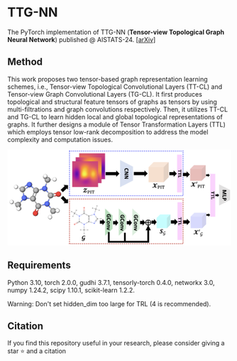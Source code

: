 # TTG-NN
The PyTorch implementation of TTG-NN (**Tensor-view Topological Graph Neural Network**) published @ AISTATS-24.
[\[arXiv\]]() 

## Method
This work proposes two tensor-based graph representation learning schemes, i.e., Tensor-view Topological Convolutional Layers (TT-CL) and Tensor-view Graph Convolutional Layers (TG-CL). It first produces topological and structural feature tensors of graphs as tensors by using multi-filtrations and graph convolutions respectively. Then, it utilizes TT-CL and TG-CL to learn hidden local and global topological representations of graphs. It further designs a module of Tensor Transformation Layers (TTL) which employs tensor low-rank decomposition to address the model complexity and computation issues.

![TTG-NN](TTG-NN.png)

## Requirements
Python 3.10, torch 2.0.0, gudhi 3.7.1, tensorly-torch 0.4.0, networkx 3.0, numpy 1.24.2, scipy 1.10.1, scikit-learn 1.2.2.

Warning: Don't set hidden_dim too large for TRL (4 is recommended).

## Citation
If you find this repository useful in your research, please consider giving a star :star: and a citation
```

```
